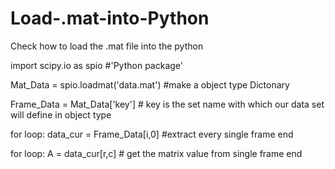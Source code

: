 # Load-.mat-into-Python
Check how to load the .mat file into the python

import scipy.io as spio #'Python package'

Mat_Data = spio.loadmat('data.mat') #make a object type Dictonary

Frame_Data = Mat_Data['key'] # key is the set name with which our data set will define in object type

for loop:
data_cur = Frame_Data[i,0] #extract every single frame
end

for loop:
A = data_cur[r,c] # get the matrix value from single frame 
end
